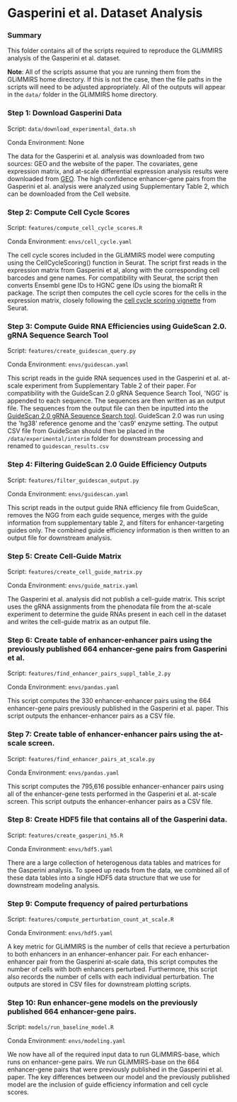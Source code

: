 # Gasperini et al. Dataset Analysis

### Summary
This folder contains all of the scripts required to reproduce the GLiMMIRS analysis of the Gasperini et al. dataset.

**Note**: All of the scripts assume that you are running them from the GLiMMIRS home directory. If this is not the case, then the file paths in the scripts will need to be adjusted appropriately. All of the outputs will appear in the ```data/``` folder in the GLiMMIRS home directory. 

### Step 1: Download Gasperini Data
Script: ```data/download_experimental_data.sh```

Conda Environment: None

The data for the Gasperini et al. analysis was downloaded from two sources: GEO and the website of the paper. The covariates, gene expression matrix, and at-scale differential expression analysis results were downloaded from [GEO](https://www.ncbi.nlm.nih.gov/geo/query/acc.cgi?acc=GSE120861). The high confidence enhancer-gene pairs from the Gasperini et al. analysis were analyzed using Supplementary Table 2, which can be downloaded from the Cell website. 

### Step 2: Compute Cell Cycle Scores
Script: ```features/compute_cell_cycle_scores.R```

Conda Environment: ```envs/cell_cycle.yaml```

The cell cycle scores included in the GLiMMIRS model were computing using the CellCycleScoring() function in Seurat. The script first reads in the expression matrix from Gasperini et al, along with the corresponding cell barcodes and gene names. For compatibility with Seurat, the script then converts Ensembl gene IDs to HGNC gene IDs using the biomaRt R package. The script then computes the cell cycle scores for the cells in the expression matrix, closely following the [cell cycle scoring vignette](https://satijalab.org/seurat/articles/cell_cycle_vignette.html) from Seurat.

### Step 3: Compute Guide RNA Efficiencies using GuideScan 2.0. gRNA Sequence Search Tool
Script: ```features/create_guidescan_query.py```

Conda Environment: ```envs/guidescan.yaml```

This script reads in the guide RNA sequences used in the Gasperini et al. at-scale experiment from Supplementary Table 2 of their paper. For compatibility with the GuideScan 2.0 gRNA Sequence Search Tool, 'NGG' is appended to each sequence. The sequences are then written as an output file. The sequences from the output file can then be inputted into the [GuideScan 2.0 gRNA Sequence Search tool](https://guidescan.com/grna). GuideScan 2.0 was run using the 'hg38' reference genome and the 'cas9' enzyme setting. The output CSV file from GuideScan should then be placed in the ```/data/experimental/interim``` folder for downstream processing and renamed to ```guidescan_results.csv```

### Step 4: Filtering GuideScan 2.0 Guide Efficiency Outputs
Script: ```features/filter_guidescan_output.py```

Conda Environment: ```envs/guidescan.yaml```

This script reads in the output guide RNA efficiency file from GuideScan, removes the NGG from each guide sequence, merges with the guide information from supplementary table 2, and filters for enhancer-targeting guides only. The combined guide efficiency information is then written to an output file for downstream analysis.

### Step 5: Create Cell-Guide Matrix
Script: ```features/create_cell_guide_matrix.py``` 

Conda Environment: ```envs/guide_matrix.yaml```

The Gasperini et al. analysis did not publish a cell-guide matrix. This script uses the gRNA assignments from the phenodata file from the at-scale experiment to determine the guide RNAs present in each cell in the dataset and writes the cell-guide matrix as an output file.

### Step 6: Create table of enhancer-enhancer pairs using the previously published 664 enhancer-gene pairs from Gasperini et al.
Script: ```features/find_enhancer_pairs_suppl_table_2.py```

Conda Environment: ```envs/pandas.yaml```

This script computes the 330 enhancer-enhancer pairs using the 664 enhancer-gene pairs previously published in the Gasperini et al. paper. This script outputs the enhancer-enhancer pairs as a CSV file.


### Step 7: Create table of enhancer-enhancer pairs using the at-scale screen.
Script: ```features/find_enhancer_pairs_at_scale.py```

Conda Environment: ```envs/pandas.yaml```

This script computes the 795,616 possible enhancer-enhancer pairs using all of the enhancer-gene tests performed in the Gasperini et al. at-scale screen. This script outputs the enhancer-enhancer pairs as a CSV file.

### Step 8: Create HDF5 file that contains all of the Gasperini data.
Script: ```features/create_gasperini_h5.R```

Conda Environment: ```envs/hdf5.yaml```

There are a large collection of heterogenous data tables and matrices for the Gasperini analysis. To speed up reads from the data, we combined all of these data tables into a single HDF5 data structure that we use for downstream modeling analysis.

### Step 9: Compute frequency of paired perturbations
Script: ```features/compute_perturbation_count_at_scale.R```

Conda Environment: ```envs/hdf5.yaml```

A key metric for GLiMMIRS is the number of cells that recieve a perturbation to both enhancers in an enhancer-enhancer pair. For each enhancer-enhancer pair from the Gasperini at-scale data, this script computes the number of cells with both enhancers perturbed. Furthermore, this script also records the number of cells with each individual perturbation. The outputs are stored in CSV files for downstream plotting scripts.

### Step 10: Run enhancer-gene models on the previously published 664 enhancer-gene pairs.
Script: ```models/run_baseline_model.R```

Conda Environment: ```envs/modeling.yaml```

We now have all of the required input data to run GLiMMIRS-base, which runs on enhancer-gene pairs. We run GLiMMIRS-base on the 664 enhancer-gene pairs that were previously published in the Gasperini et al. paper. The key differences between our model and the previously published model are the inclusion of guide efficiency information and cell cycle scores.







